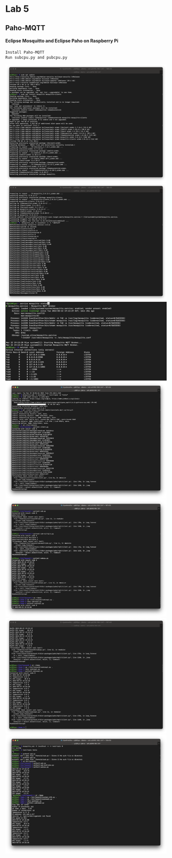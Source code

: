# **Lab 5**

## Paho-MQTT

#### Eclipse Mosquitto and Eclipse Paho on Raspberry Pi

```ssh
Install Paho-MQTT
Run subcpu.py and pubcpu.py
```
![This is an image](https://github.com/rshrest2/CPE322/blob/main/Lab_5/Lab5/1.png)
![This is an image](https://github.com/rshrest2/CPE322/blob/main/Lab_5/Lab5/2.png)
![This is an image](https://github.com/rshrest2/CPE322/blob/main/Lab_5/Lab5/3.png)
![This is an image](https://github.com/rshrest2/CPE322/blob/main/Lab_5/Lab5/T1.1.png)
![This is an image](https://github.com/rshrest2/CPE322/blob/main/Lab_5/Lab5/T1.2.png)
![This is an image](https://github.com/rshrest2/CPE322/blob/main/Lab_5/Lab5/T1.3.png)
![This is an image](https://github.com/rshrest2/CPE322/blob/main/Lab_5/Lab5/T2.1.png)
